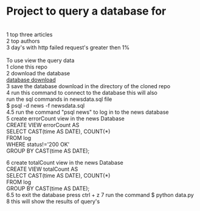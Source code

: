 <h1>Project to query a database for</h1></br>
1 top three articles</br>
2 top authors</br>
3 day's with http failed request's greater then 1%</br>
</br>
To use view the query data</br>
1 clone this repo</br>
2 download the database</br>
<a href="https://d17h27t6h515a5.cloudfront.net/topher/2016/August/57b5f748_newsdata/newsdata.zip">database download</a></br>
3 save the database download in the directory of the cloned repo</br>
4 run this command to connect to the database this will also</br>
run the sql commands in newsdata.sql file</br>
$ psql -d news -f newsdata.sql</br>
4.5 run the command "psql news" to log in to the news database</br>
5 create errorCount view in the news Database</br>
CREATE VIEW errorCount AS</br>
SELECT CAST(time AS DATE), COUNT(*)</br>
FROM log</br>
WHERE status!='200 OK'</br>
GROUP BY CAST(time AS DATE);</br>

6 create totalCount view in the news Database</br>
CREATE VIEW totalCount AS</br>
SELECT CAST(time AS DATE), COUNT(*)</br>
FROM log</br>
GROUP BY CAST(time AS DATE);</br>
6.5 to exit the database press ctrl + z
7 run the command $ python data.py</br>
8 this will show the results of query's</br>
